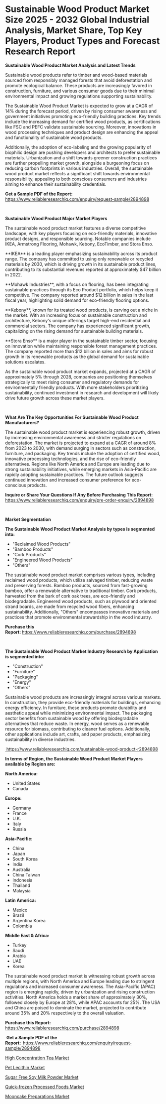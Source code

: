 <p><h1>Sustainable Wood Product Market Size 2025 - 2032 Global Industrial Analysis, Market Share, Top Key Players, Product Types and Forecast Research Report</h1></p><p><strong>Sustainable Wood Product Market Analysis and Latest Trends</strong></p>
<p><p>Sustainable wood products refer to timber and wood-based materials sourced from responsibly managed forests that avoid deforestation and promote ecological balance. These products are increasingly favored in construction, furniture, and various consumer goods due to their minimal environmental impact and growing regulations supporting sustainability.</p><p>The Sustainable Wood Product Market is expected to grow at a CAGR of 14% during the forecast period, driven by rising consumer awareness and government initiatives promoting eco-friendly building practices. Key trends include the increasing demand for certified wood products, as certifications like FSC and PEFC validate sustainable sourcing. Moreover, innovations in wood processing techniques and product design are enhancing the appeal and functionality of sustainable wood products.</p><p>Additionally, the adoption of eco-labeling and the growing popularity of biophilic design are pushing developers and architects to prefer sustainable materials. Urbanization and a shift towards greener construction practices are further propelling market growth, alongside a burgeoning focus on reducing carbon footprints in various industries. Overall, the sustainable wood product market reflects a significant shift towards environmental responsibility, appealing to both conscious consumers and industries aiming to enhance their sustainability credentials.</p></p>
<p><strong>Get a Sample PDF of the Report:&nbsp;</strong> <a href="https://www.reliableresearchiq.com/enquiry/request-sample/2894898?utm_campaign=2840&utm_medium=2&utm_source=Github&utm_content=ia&utm_term=15032025&utm_id=sustainable-wood-product">https://www.reliableresearchiq.com/enquiry/request-sample/2894898</a></p>
<p>&nbsp;</p>
<p><strong>Sustainable Wood Product Major Market Players</strong></p>
<p><p>The sustainable wood product market features a diverse competitive landscape, with key players focusing on eco-friendly materials, innovative product designs, and responsible sourcing. Notable companies include IKEA, Armstrong Flooring, Mohawk, Kebony, EcoTimber, and Stora Enso.</p><p>**IKEA** is a leading player emphasizing sustainability across its product range. The company has committed to using only renewable or recycled materials by 2030, which is driving growth in its sustainable product lines, contributing to its substantial revenues reported at approximately $47 billion in 2022.</p><p>**Mohawk Industries**, with a focus on flooring, has been integrating sustainable practices through its Eco Product portfolio, which helps keep it competitive. The company reported around $12 billion in sales in the last fiscal year, highlighting solid demand for eco-friendly flooring options.</p><p>**Kebony**, known for its treated wood products, is carving out a niche in the market. With an increasing focus on sustainable construction and architecture, Kebony's unique offerings target high-end residential and commercial sectors. The company has experienced significant growth, capitalizing on the rising demand for sustainable building materials.</p><p>**Stora Enso** is a major player in the sustainable timber sector, focusing on innovation while maintaining responsible forest management practices. The company reported more than $12 billion in sales and aims for robust growth in its renewable products as the global demand for sustainable solutions escalates.</p><p>As the sustainable wood product market expands, projected at a CAGR of approximately 5% through 2028, companies are positioning themselves strategically to meet rising consumer and regulatory demands for environmentally friendly products. With more stakeholders prioritizing sustainability, continued investment in research and development will likely drive future growth across these market players.</p></p>
<p>&nbsp;</p>
<p><strong>What Are The Key Opportunities For Sustainable Wood Product Manufacturers?</strong></p>
<p><p>The sustainable wood product market is experiencing robust growth, driven by increasing environmental awareness and stricter regulations on deforestation. The market is projected to expand at a CAGR of around 8% from 2023 to 2030, with demand surging in sectors such as construction, furniture, and packaging. Key trends include the adoption of certified wood, innovative processing technologies, and the rise of eco-friendly alternatives. Regions like North America and Europe are leading due to strong sustainability initiatives, while emerging markets in Asia-Pacific are rapidly adopting sustainable practices. The future outlook suggests continued innovation and increased consumer preference for eco-conscious products.</p></p>
<p><strong>Inquire or Share Your Questions If Any Before Purchasing This Report:</strong> <a href="https://www.reliableresearchiq.com/enquiry/pre-order-enquiry/2894898?utm_campaign=2840&utm_medium=2&utm_source=Github&utm_content=ia&utm_term=15032025&utm_id=sustainable-wood-product">https://www.reliableresearchiq.com/enquiry/pre-order-enquiry/2894898</a></p>
<p>&nbsp;</p>
<p><strong>Market Segmentation</strong></p>
<p><strong>The Sustainable Wood Product Market Analysis by types is segmented into:</strong></p>
<p><ul><li>"Reclaimed Wood Products"</li><li>"Bamboo Products"</li><li>"Cork Products"</li><li>"Engineered Wood Products"</li><li>"Others"</li></ul></p>
<p><p>The sustainable wood product market comprises various types, including reclaimed wood products, which utilize salvaged timber, reducing waste and preserving forests. Bamboo products, sourced from fast-growing bamboo, offer a renewable alternative to traditional timber. Cork products, harvested from the bark of cork oak trees, are eco-friendly and biodegradable. Engineered wood products, such as plywood and oriented strand boards, are made from recycled wood fibers, enhancing sustainability. Additionally, "Others" encompasses innovative materials and practices that promote environmental stewardship in the wood industry.</p></p>
<p><strong>Purchase this Report:&nbsp;</strong><a href="https://www.reliableresearchiq.com/purchase/2894898?utm_campaign=2840&utm_medium=2&utm_source=Github&utm_content=ia&utm_term=15032025&utm_id=sustainable-wood-product">https://www.reliableresearchiq.com/purchase/2894898</a></p>
<p>&nbsp;</p>
<p><strong>The Sustainable Wood Product Market Industry Research by Application is segmented into:</strong></p>
<p><ul><li>"Construction"</li><li>"Furniture"</li><li>"Packaging"</li><li>"Energy"</li><li>"Others"</li></ul></p>
<p><p>Sustainable wood products are increasingly integral across various markets. In construction, they provide eco-friendly materials for buildings, enhancing energy efficiency. In furniture, these products promote durability and aesthetic appeal while minimizing environmental impact. The packaging sector benefits from sustainable wood by offering biodegradable alternatives that reduce waste. In energy, wood serves as a renewable resource for biomass, contributing to cleaner fuel options. Additionally, other applications include art, crafts, and paper products, emphasizing sustainability in diverse industries.</p></p>
<p><a href="https://www.reliableresearchiq.com/sustainable-wood-product-r2894898?utm_campaign=2840&utm_medium=2&utm_source=Github&utm_content=ia&utm_term=15032025&utm_id=sustainable-wood-product">&nbsp;https://www.reliableresearchiq.com/sustainable-wood-product-r2894898</a></p>
<p><strong>In terms of Region, the Sustainable Wood Product Market Players available by Region are:</strong></p>
<p>
    <p> <strong> North America: </strong>
        <ul>
            <li>United States</li>
            <li>Canada</li>
        </ul>
        </p> 
    <p> <strong> Europe: </strong>
        <ul>
            <li>Germany</li>
            <li>France</li>
            <li>U.K.</li>
            <li>Italy</li>
            <li>Russia</li>
        </ul>
        </p> 
    <p> <strong> Asia-Pacific: </strong>
        <ul>
            <li>China</li>
            <li>Japan</li>
            <li>South Korea</li>
            <li>India</li>
            <li>Australia</li>
            <li>China Taiwan</li>
            <li>Indonesia</li>
            <li>Thailand</li>
            <li>Malaysia</li>
        </ul>
        </p> 
    <p> <strong> Latin America: </strong>
        <ul>
            <li>Mexico</li>
            <li>Brazil</li>
            <li>Argentina Korea</li>
            <li>Colombia</li>
        </ul>
        </p> 
    <p> <strong> Middle East & Africa: </strong>
        <ul>
            <li>Turkey</li>
            <li>Saudi</li>
            <li>Arabia</li>
            <li>UAE</li>
            <li>Korea</li>
        </ul>
    </p>
    </p>
<p><p>The sustainable wood product market is witnessing robust growth across multiple regions, with North America and Europe leading due to stringent regulations and increased consumer awareness. The Asia-Pacific (APAC) region is emerging rapidly, driven by urbanization and rising construction activities. North America holds a market share of approximately 30%, followed closely by Europe at 28%, while APAC accounts for 25%. The USA and China are poised to dominate the market, projected to contribute around 35% and 20% respectively to the overall valuation.</p></p>
<p><strong>Purchase this Report: </strong><a href="https://www.reliableresearchiq.com/purchase/2894898?utm_campaign=2840&utm_medium=2&utm_source=Github&utm_content=ia&utm_term=15032025&utm_id=sustainable-wood-product">https://www.reliableresearchiq.com/purchase/2894898</a></p>
<p>&nbsp;<strong>Get a Sample PDF of the Report:&nbsp;&nbsp;</strong><a href="https://www.reliableresearchiq.com/enquiry/request-sample/2894898?utm_campaign=2840&utm_medium=2&utm_source=Github&utm_content=ia&utm_term=15032025&utm_id=sustainable-wood-product">https://www.reliableresearchiq.com/enquiry/request-sample/2894898</a></p>
<p><strong></strong></p>
<p><p><a href="https://www.linkedin.com/pulse/high-concentration-tea-market-structure-size-analysis-gmeke?utm_campaign=2840&utm_medium=2&utm_source=Github&utm_content=ia&utm_term=15032025&utm_id=sustainable-wood-product">High Concentration Tea Market</a></p><p><a href="https://www.linkedin.com/pulse/thorough-overview-pet-lecithin-market-including-size-aj5ie?utm_campaign=2840&utm_medium=2&utm_source=Github&utm_content=ia&utm_term=15032025&utm_id=sustainable-wood-product">Pet Lecithin Market</a></p><p><a href="https://www.linkedin.com/pulse/comprehensive-sugar-free-soy-milk-powder-market-study-projected-mem6e?utm_campaign=2840&utm_medium=2&utm_source=Github&utm_content=ia&utm_term=15032025&utm_id=sustainable-wood-product">Sugar Free Soy Milk Powder Market</a></p><p><a href="https://www.linkedin.com/pulse/quick-frozen-processed-foods-market-expected-grow-impressive-herue?utm_campaign=2840&utm_medium=2&utm_source=Github&utm_content=ia&utm_term=15032025&utm_id=sustainable-wood-product">Quick-frozen Processed Foods Market</a></p><p><a href="https://www.linkedin.com/pulse/mooncake-preparations-market-indicators-size-regional-breakdown-uejre?utm_campaign=2840&utm_medium=2&utm_source=Github&utm_content=ia&utm_term=15032025&utm_id=sustainable-wood-product">Mooncake Preparations Market</a></p></p>